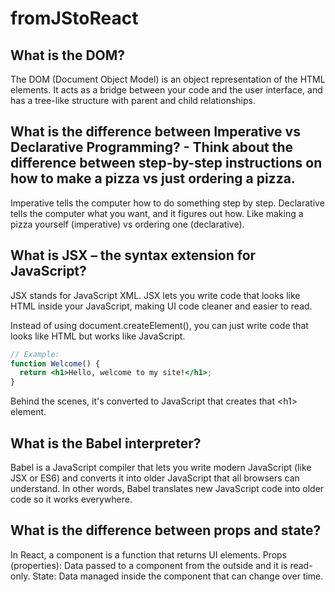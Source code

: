 # fromJStoReact

<h2>What is the DOM?</h2>
The DOM (Document Object Model) is an object representation of the HTML elements. It acts as a bridge between your code and the user interface, and has a tree-like structure with parent and child relationships.

<h2>What is the difference between Imperative vs Declarative Programming? - Think about the difference between step-by-step instructions on how to make a pizza vs just ordering a pizza.</h2>

Imperative tells the computer how to do something step by step.
Declarative tells the computer what you want, and it figures out how.
Like making a pizza yourself (imperative) vs ordering one (declarative).


<h2>What is JSX – the syntax extension for JavaScript?</h2>
JSX stands for JavaScript XML.
JSX lets you write code that looks like HTML inside your JavaScript, making UI code cleaner and easier to read.

Instead of using document.createElement(), you can just write code that looks like HTML but works like JavaScript.

```jsx
// Example:
function Welcome() {
  return <h1>Hello, welcome to my site!</h1>;
}
```

Behind the scenes, it's converted to JavaScript that creates that &lt;h1&gt; element.

<h2>What is the Babel interpreter?</h2>
Babel is a JavaScript compiler that lets you write modern JavaScript (like JSX or ES6) and converts it into older JavaScript that all browsers can understand. In other words, Babel translates new JavaScript code into older code so it works everywhere.

<h2>What is the difference between props and state?</h2>
In React, a component is a function that returns UI elements.
Props (properties): Data passed to a component from the outside and it is read-only.
State: Data managed inside the component that can change over time.